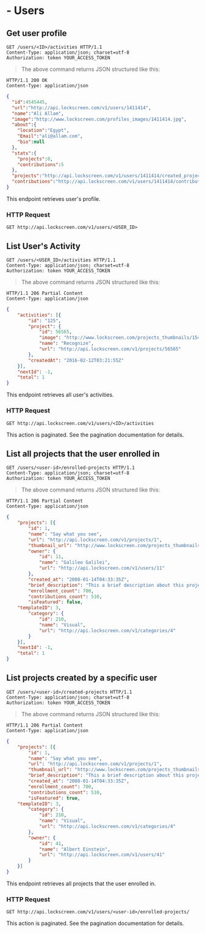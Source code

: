 # - Users

## Get user profile

```http
GET /users/<ID>/activities HTTP/1.1
Content-Type: application/json; charset=utf-8
Authorization: token YOUR_ACCESS_TOKEN
```

> The above command returns JSON structured like this:

```http
HTTP/1.1 200 OK
Content-Type: application/json
```

```json
{  
  "id":4545445,
  "url":"http://api.lockscreen.com/v1/users/1411414",
  "name":"Ali Allam",
  "image":"http://www.lockscreen.com/profiles_images/1411414.jpg",
  "about":{  
    "location":"Egypt",
    "Email":"ali@allam.com",
    "bio":null
  },
  "stats":{  
    "projects":0,
    "contributions":5
  },
  "projects":"http://api.lockscreen.com/v1/users/1411414/created_projects",
  "contributions":"http://api.lockscreen.com/v1/users/1411414/contributions"
}
```

This endpoint retrieves user's profile.

### HTTP Request

`GET http://api.lockscreen.com/v1/users/<USER_ID>`

## List User's Activity

```http
GET /users/<USER_ID>/activities HTTP/1.1
Content-Type: application/json; charset=utf-8
Authorization: token YOUR_ACCESS_TOKEN
```

> The above command returns JSON structured like this:

```http
HTTP/1.1 206 Partial Content
Content-Type: application/json
```

```json
{
	"activities": [{
		"id": "125",
		"project": {
			"id": 56565,
			"image": "http://www.lockscreen.com/projects_thumbnails/15454545.jpg",
			"name": "Recognize",
			"url": "http://api.lockscreen.com/v1/projects/56565"
		},
		"createdAt": "2016-02-12T03:21:55Z"
	}],
	"nextId": -1,
	"total": 1
}
```

This endpoint retrieves all user's activities.

### HTTP Request

`GET http://api.lockscreen.com/v1/users/<ID>/activities`

<aside class="notice">
This action is paginated. See the pagination documentation for details.
</aside>

## List all projects that the user enrolled in

```http
GET /users/<user-id>/enrolled-projects HTTP/1.1
Content-Type: application/json; charset=utf-8
Authorization: token YOUR_ACCESS_TOKEN
```
> The above command returns JSON structured like this:

```http
HTTP/1.1 206 Partial Content
Content-Type: application/json
```
```json
{
	"projects": [{
		"id": 1,
		"name": "Say what you see",
		"url": "http://api.lockscreen.com/v1/projects/1",
		"thumbnail_url": "http://www.lockscreen.com/projects_thumbnails/1.jpg",
		"owner": {
			"id": 11,
			"name": "Galileo Galilei",
			"url": "http://api.lockscreen.com/v1/users/11"
		},
		"created_at": "2008-01-14T04:33:35Z",
		"brief_description": "This a brief description about this project",
		"enrollment_count": 700,
		"contributions_count": 510,
		"isFeatured": false,
    "templateID": 3,
		"category": {
			"id": 210,
			"name": "Visual",
			"url": "http://api.lockscreen.com/v1/categories/4"
		}
	}],
	"nextId": -1,
	"total": 1
}
```

## List projects created by a specific user

```http
GET /users/<user-id>/created-projects HTTP/1.1
Content-Type: application/json; charset=utf-8
Authorization: token YOUR_ACCESS_TOKEN
```

> The above command returns JSON structured like this:

```http
HTTP/1.1 206 Partial Content
Content-Type: application/json
```

```json
{
	"projects": [{
		"id": 1,
		"name": "Say what you see",
		"url": "http://api.lockscreen.com/v1/projects/1",
		"thumbnail_url": "http://www.lockscreen.com/projects_thumbnails/1.jpg",
		"brief_description": "This a brief description about this project",
		"created_at": "2008-01-14T04:33:35Z",
		"enrollment_count": 700,
		"contributions_count": 510,
		"isFeatured": true,
    "templateID": 3,
		"category": {
			"id": 210,
			"name": "Visual",
			"url": "http://api.lockscreen.com/v1/categories/4"
		},
		"owner": {
			"id": 41,
			"name": "Albert Einstein",
			"url": "http://api.lockscreen.com/v1/users/41"
		}
	}]
}
```

This endpoint retrieves all projects that the user enrolled in.

### HTTP Request

`GET http://api.lockscreen.com/v1/users/<user-id>/enrolled-projects/`

<aside class="notice">
This action is paginated. See the pagination documentation for details.
</aside>
